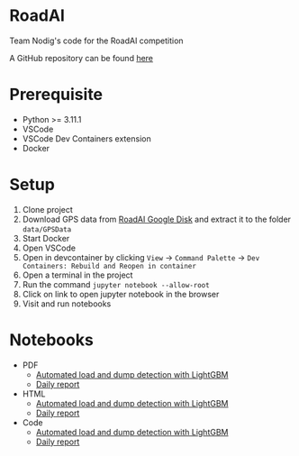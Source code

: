 # RoadAI

Team Nodig's code for the RoadAI competition

A GitHub repository can be found [here](https://lm239.github.io/RoadAI/visual_presentation/)
# Prerequisite
- Python >= 3.11.1
- VSCode
- VSCode Dev Containers extension
- Docker

# Setup

1) Clone project
1) Download GPS data from [RoadAI Google Disk](https://drive.google.com/drive/folders/1_NEoph7pBfK36pVU16cwOh8r6PpkBvwV) and extract it to the folder `data/GPSData`
2) Start Docker
3) Open VSCode
4) Open in devcontainer by clicking `View` -> `Command Palette` -> `Dev Containers: Rebuild and Reopen in container`
5) Open a terminal in the project
6) Run the command `jupyter notebook --allow-root`
7) Click on link to open jupyter notebook in the browser
8) Visit and run notebooks

# Notebooks

- PDF
  - [Automated load and dump detection with LightGBM](https://lm239.github.io/RoadAI/load_dump_lightgbm_demo.pdf)
  - [Daily report](https://lm239.github.io/RoadAI/daily_report_demo.pdf)
- HTML
  - [Automated load and dump detection with LightGBM](https://lm239.github.io/RoadAI/load_dump_lightgbm_demo)
  - [Daily report](https://lm239.github.io/RoadAI/daily_report_demo)
- Code
  - [Automated load and dump detection with LightGBM](https://github.com/LM239/RoadAI/blob/main/load_dump_lightgbm_demo.ipynb)
  - [Daily report](https://github.com/LM239/RoadAI/blob/main/daily_report_demo.ipynb)
